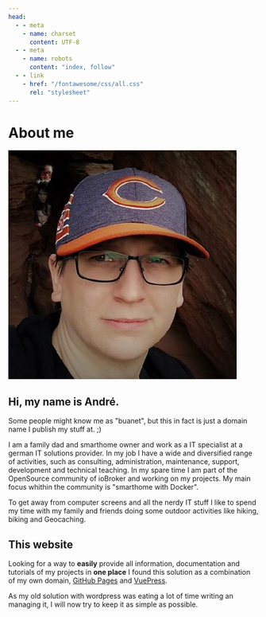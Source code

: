 ```yaml
---
head:
  - - meta
    - name: charset
      content: UTF‑8
  - - meta
    - name: robots
      content: "index, follow"
  - - link
    - href: "/fontawesome/css/all.css"
      rel: "stylesheet"
---
```


# About me

<div id="profile_pic">
<img src="/images/profile.jpg" />
</div>

## Hi, my name is André.

Some people might know me as "buanet", but this in fact is just a domain name I publish my stuff at. ;)

I am a family dad and smarthome owner and work as a IT specialist at a german IT solutions provider. In my job I have a wide and diversified range of activities, such as consulting, administration, maintenance, support, development and technical teaching. In my spare time I am part of the OpenSource community of ioBroker and working on my projects. My main focus whithin the community is "smarthome with Docker". 

To get away from computer screens and all the nerdy IT stuff I like to spend my time with my family and friends doing some outdoor activities like hiking, biking and Geocaching. 

## This website

Looking for a way to **easily** provide all information, documentation and tutorials of my projects in **one place** I found this solution as a combination of my own domain, [GitHub Pages](https://pages.github.com/) and [VuePress](https://v2.vuepress.vuejs.org/).

As my old solution with wordpress was eating a lot of time writing an managing it, I will now try to keep it as simple as possible. 
